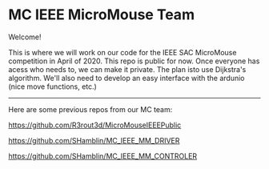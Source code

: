 # MC IEEE MicroMouse Team

Welcome!

This is where we will work on our code for the IEEE SAC MicroMouse competition in April of 2020. This repo is public for now. Once everyone has acess who needs to, we can make it private. The plan isto use Dijkstra's algorithm. We'll also need to develop an easy interface with the ardunio (nice move functions, etc.)
- - - - -
Here are some previous repos from our MC team: 

https://github.com/R3rout3d/MicroMouseIEEEPublic

https://github.com/SHamblin/MC_IEEE_MM_DRIVER

https://github.com/SHamblin/MC_IEEE_MM_CONTROLER
